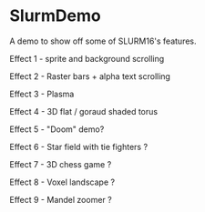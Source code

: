 SlurmDemo
=========

A demo to show off some of SLURM16's features. 

Effect 1 - sprite and background scrolling

Effect 2 - Raster bars + alpha text scrolling

Effect 3 - Plasma

Effect 4 - 3D flat / goraud shaded torus

Effect 5 - "Doom" demo?

Effect 6 - Star field with tie fighters ?

Effect 7 - 3D chess game ?

Effect 8 - Voxel landscape ?

Effect 9 - Mandel zoomer ?
